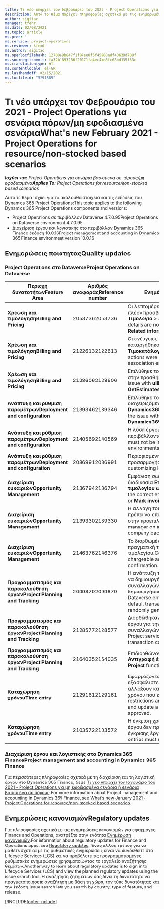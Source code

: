 ```yaml
---
title: Τι νέο υπάρχει τον Φεβρουάριο του 2021 - Project Operations για σενάρια πόρων/μη εφοδιασμένα σενάρια
description: Αυτό το θέμα παρέχει πληροφορίες σχετικά με τις ενημερωμένες εκδόσεις ποιότητας που είναι διαθέσιμες στην έκδοση του Φεβρουαρίου 2021 του Project Operations για σενάρια πόρων/μη εφοδιασμένα σενάρια.
author: sigitac
manager: tfehr
ms.date: 02/08/2021
ms.topic: article
ms.prod: ''
ms.service: project-operations
ms.reviewer: kfend
ms.author: sigitac
ms.openlocfilehash: 12708a9b847f1f87ee0f5f45688adf48638d709f
ms.sourcegitcommit: fa32b1893286f20271fa4ec4be8fc68bd135f53c
ms.translationtype: HT
ms.contentlocale: el-GR
ms.lasthandoff: 02/15/2021
ms.locfileid: "5291889"
---
```

# <a name="whats-new-february-2021---project-operations-for-resourcenon-stocked-based-scenarios"></a><span data-ttu-id="4ea95-103">Τι νέο υπάρχει τον Φεβρουάριο του 2021 - Project Operations για σενάρια πόρων/μη εφοδιασμένα σενάρια</span><span class="sxs-lookup"><span data-stu-id="4ea95-103">What's new February 2021 - Project Operations for resource/non-stocked based scenarios</span></span>

<span data-ttu-id="4ea95-104">_**Ισχύει για:** Project Operations για σενάρια βασισμένα σε πόρους/μη εφοδιασμένα_</span><span class="sxs-lookup"><span data-stu-id="4ea95-104">_**Applies To:** Project Operations for resource/non-stocked based scenarios_</span></span>

<span data-ttu-id="4ea95-105">Αυτό το θέμα ισχύει για τα ακόλουθα στοιχεία και τις εκδόσεις του Dynamics 365 Project Operations:</span><span class="sxs-lookup"><span data-stu-id="4ea95-105">This topic applies to the following Dynamics 365 Project Operations components and versions:</span></span>

- <span data-ttu-id="4ea95-106">Project Operations σε περιβάλλον Dataverse 4.7.0.95</span><span class="sxs-lookup"><span data-stu-id="4ea95-106">Project Operations on Dataverse environment 4.7.0.95</span></span>
- <span data-ttu-id="4ea95-107">Διαχείριση έργου και λογιστικής στο περιβάλλον Dynamics 365 Finance έκδοση 10.0.16</span><span class="sxs-lookup"><span data-stu-id="4ea95-107">Project management and accounting in Dynamics 365 Finance environment version 10.0.16</span></span> 

## <a name="quality-updates"></a><span data-ttu-id="4ea95-108">Ενημερώσεις ποιότητας</span><span class="sxs-lookup"><span data-stu-id="4ea95-108">Quality updates</span></span>

### <a name="project-operations-on-dataverse"></a><span data-ttu-id="4ea95-109">Project Operations στο Dataverse</span><span class="sxs-lookup"><span data-stu-id="4ea95-109">Project Operations on Dataverse</span></span>

| <span data-ttu-id="4ea95-110">**Περιοχή δυνατοτήτων**</span><span class="sxs-lookup"><span data-stu-id="4ea95-110">**Feature Area**</span></span> | <span data-ttu-id="4ea95-111">**Αριθμός αναφοράς**</span><span class="sxs-lookup"><span data-stu-id="4ea95-111">**Reference number**</span></span> | <span data-ttu-id="4ea95-112">**Ενημέρωση ποιότητας**</span><span class="sxs-lookup"><span data-stu-id="4ea95-112">**Quality update**</span></span> |
| --- | --- | --- |
| <span data-ttu-id="4ea95-113">**Χρέωση και τιμολόγηση**</span><span class="sxs-lookup"><span data-stu-id="4ea95-113">**Billing and Pricing**</span></span> | <span data-ttu-id="4ea95-114">2053736</span><span class="sxs-lookup"><span data-stu-id="4ea95-114">2053736</span></span> | <span data-ttu-id="4ea95-115">Οι λεπτομέρειες της γραμμής τιμολογίου είναι πλέον προσβάσιμες μεταβαίνοντας στην επιλογή **Τιμολόγιο** > **Σχετικές πληροφορίες**.</span><span class="sxs-lookup"><span data-stu-id="4ea95-115">Invoice line details are now accessible by going to **Invoice** > **Related information**.</span></span> |
| <span data-ttu-id="4ea95-116">**Χρέωση και τιμολόγηση**</span><span class="sxs-lookup"><span data-stu-id="4ea95-116">**Billing and Pricing**</span></span> | <span data-ttu-id="4ea95-117">2122613</span><span class="sxs-lookup"><span data-stu-id="4ea95-117">2122613</span></span> | <span data-ttu-id="4ea95-118">Οι ενέργειες **Ενεργοποίηση** και **Απενεργοποίηση** καταργήθηκαν από τις οντότητες συσχετισμού **Τιμοκατάλογος**.</span><span class="sxs-lookup"><span data-stu-id="4ea95-118">The **Activate** and **Deactivate** actions were removed from the **Price List** association entities.</span></span> |
| <span data-ttu-id="4ea95-119">**Χρέωση και τιμολόγηση**</span><span class="sxs-lookup"><span data-stu-id="4ea95-119">**Billing and Pricing**</span></span> | <span data-ttu-id="4ea95-120">2128606</span><span class="sxs-lookup"><span data-stu-id="4ea95-120">2128606</span></span> | <span data-ttu-id="4ea95-121">Επιλύθηκε το ζήτημα με το **ullReferenceException** στην προσθήκη **GetStimatesForProject**.</span><span class="sxs-lookup"><span data-stu-id="4ea95-121">Resolved the issue with **ullReferenceException** in the **GetEstimatesForProject** plug-in.</span></span> |
| <span data-ttu-id="4ea95-122">**Ανάπτυξη και ρύθμιση παραμέτρων**</span><span class="sxs-lookup"><span data-stu-id="4ea95-122">**Deployment and configuration**</span></span> | <span data-ttu-id="4ea95-123">2139346</span><span class="sxs-lookup"><span data-stu-id="4ea95-123">2139346</span></span> | <span data-ttu-id="4ea95-124">Επιλύθηκε το ζήτημα με την εισαγωγή μη διαχειριζόμενης λύσης **Dynamics365ProjectOperationsDualWrite**.</span><span class="sxs-lookup"><span data-stu-id="4ea95-124">Resolved the issue with importing unmanaged **Dynamics365ProjectOperationsDualWrite** solution.</span></span> |
| <span data-ttu-id="4ea95-125">**Ανάπτυξη και ρύθμιση παραμέτρων**</span><span class="sxs-lookup"><span data-stu-id="4ea95-125">**Deployment and configuration**</span></span> | <span data-ttu-id="4ea95-126">2140569</span><span class="sxs-lookup"><span data-stu-id="4ea95-126">2140569</span></span> | <span data-ttu-id="4ea95-127">Η λύση έργου δεν πρέπει να εγκατασταθεί σε περιβάλλοντα Dataverse Teams.</span><span class="sxs-lookup"><span data-stu-id="4ea95-127">Project solution must not be installed in the Dataverse Teams environments.</span></span> |
| <span data-ttu-id="4ea95-128">**Ανάπτυξη και ρύθμιση παραμέτρων**</span><span class="sxs-lookup"><span data-stu-id="4ea95-128">**Deployment and configuration**</span></span> | <span data-ttu-id="4ea95-129">2086991</span><span class="sxs-lookup"><span data-stu-id="4ea95-129">2086991</span></span> | <span data-ttu-id="4ea95-130">Περιορισμένη προσαρμογή της τοπικής προσαρμογής των πόρων web.</span><span class="sxs-lookup"><span data-stu-id="4ea95-130">Restricted customizing localization of web resources.</span></span> |
| <span data-ttu-id="4ea95-131">**Διαχείριση ευκαιριών**</span><span class="sxs-lookup"><span data-stu-id="4ea95-131">**Opportunity Management**</span></span> | <span data-ttu-id="4ea95-132">2136794</span><span class="sxs-lookup"><span data-stu-id="4ea95-132">2136794</span></span> | <span data-ttu-id="4ea95-133">Εμφάνιση σωστού μηνύματος σφάλματος όταν η διαδικασία **Επιβεβαίωση τιμολογίου** ή **Επισήμανση τιμολογίου ως εξοφλημένου** αποτυγχάνει.</span><span class="sxs-lookup"><span data-stu-id="4ea95-133">Display the correct error message when the **Confirm invoice** or **Mark invoice as paid** processes fail.</span></span> |
| <span data-ttu-id="4ea95-134">**Διαχείριση ευκαιριών**</span><span class="sxs-lookup"><span data-stu-id="4ea95-134">**Opportunity Management**</span></span> | <span data-ttu-id="4ea95-135">2139330</span><span class="sxs-lookup"><span data-stu-id="4ea95-135">2139330</span></span> | <span data-ttu-id="4ea95-136">Η αλλαγή του διαχειριστή έργου σε ένα έργο δεν πρέπει να επαναφέρει την εταιρεία που κατέχει στην προεπιλεγμένη τιμή.</span><span class="sxs-lookup"><span data-stu-id="4ea95-136">Changing the Project manager on a project must not reset the owning company back to the default value.</span></span> |
| <span data-ttu-id="4ea95-137">**Διαχείριση ευκαιριών**</span><span class="sxs-lookup"><span data-stu-id="4ea95-137">**Opportunity Management**</span></span> | <span data-ttu-id="4ea95-138">2146376</span><span class="sxs-lookup"><span data-stu-id="4ea95-138">2146376</span></span> | <span data-ttu-id="4ea95-139">Το διορθωμένο ποσό φόρου σε μια μη χρεώσιμη πραγματική τιμή δημιουργείται από την επιβεβαίωση τιμολογίου.</span><span class="sxs-lookup"><span data-stu-id="4ea95-139">Corrected tax amount in a non-chargeable actual is created from invoice confirmation.</span></span> |
| <span data-ttu-id="4ea95-140">**Προγραμματισμός και παρακολούθηση έργων**</span><span class="sxs-lookup"><span data-stu-id="4ea95-140">**Project Planning and Tracking**</span></span> | <span data-ttu-id="4ea95-141">2099879</span><span class="sxs-lookup"><span data-stu-id="4ea95-141">2099879</span></span> | <span data-ttu-id="4ea95-142">Η ανάπτυξη του περιβάλλοντος Dataverse πρέπει να δημιουργήσει μια προεπιλεγμένη κατηγορία συναλλαγών με στατικό αναγνωριστικό και να μην δημιουργήσει τυχαία μία ανά περιβάλλον.</span><span class="sxs-lookup"><span data-stu-id="4ea95-142">The Dataverse environment deployment must create a default transaction category with a static ID and not randomly generate one per environment.</span></span> |
| <span data-ttu-id="4ea95-143">**Προγραμματισμός και παρακολούθηση έργων**</span><span class="sxs-lookup"><span data-stu-id="4ea95-143">**Project Planning and Tracking**</span></span> | <span data-ttu-id="4ea95-144">2128577</span><span class="sxs-lookup"><span data-stu-id="4ea95-144">2128577</span></span> | <span data-ttu-id="4ea95-145">Διορθώθηκαν τα δικαιώματα χρήστη της υπηρεσίας έργου για την ενημέρωση της κατηγορίας συναλλαγών σε μια ανάθεση πόρου.</span><span class="sxs-lookup"><span data-stu-id="4ea95-145">Fixed the Project service user privileges to update the transaction category on a resource assignment.</span></span> |
| <span data-ttu-id="4ea95-146">**Προγραμματισμός και παρακολούθηση έργων**</span><span class="sxs-lookup"><span data-stu-id="4ea95-146">**Project Planning and Tracking**</span></span> | <span data-ttu-id="4ea95-147">2164035</span><span class="sxs-lookup"><span data-stu-id="4ea95-147">2164035</span></span> | <span data-ttu-id="4ea95-148">Επιδιορθώνονται ζητήματα με τη λειτουργία **Αντιγραφή έργου**.</span><span class="sxs-lookup"><span data-stu-id="4ea95-148">Fixed issues with the **Copy Project** function.</span></span> |
| <span data-ttu-id="4ea95-149">**Καταχώρηση χρόνου**</span><span class="sxs-lookup"><span data-stu-id="4ea95-149">**Time entry**</span></span> | <span data-ttu-id="4ea95-150">2129161</span><span class="sxs-lookup"><span data-stu-id="4ea95-150">2129161</span></span> | <span data-ttu-id="4ea95-151">Εφαρμόζονται αυστηρότεροι περιορισμοί για να εξασφαλιστεί ότι οι χρήστες δεν μπορούν να αλλάξουν και να ενημερώσουν μια καταχώρηση χρόνου που έχει υποβληθεί ή εγκριθεί.</span><span class="sxs-lookup"><span data-stu-id="4ea95-151">Tighter restrictions are applied to ensure users can't change and update a time entry that has been submitted or approved.</span></span> |
| <span data-ttu-id="4ea95-152">**Καταχώρηση χρόνου**</span><span class="sxs-lookup"><span data-stu-id="4ea95-152">**Time entry**</span></span> | <span data-ttu-id="4ea95-153">2103572</span><span class="sxs-lookup"><span data-stu-id="4ea95-153">2103572</span></span> | <span data-ttu-id="4ea95-154">Η έγκριση χρόνου για καταχωρήσεις χρόνου εκτός έργου δεν πρέπει να αναζητά ρόλο υπεύθυνου έγκρισης έργου.</span><span class="sxs-lookup"><span data-stu-id="4ea95-154">Time approval for non-project time entries must not be looking for project approver role.</span></span> |

### <a name="project-management-and-accounting-in-dynamics-365-finance"></a><span data-ttu-id="4ea95-155">Διαχείριση έργου και λογιστικής στο Dynamics 365 Finance</span><span class="sxs-lookup"><span data-stu-id="4ea95-155">Project management and accounting in Dynamics 365 Finance</span></span> 

<span data-ttu-id="4ea95-156">Για περισσότερες πληροφορίες σχετικά με τη διαχείριση και τη λογιστική έργου στο Dynamics 365 Finance, δείτε [Τι νέο υπάρχει τον Ιανουάριο του 2021 - Project Operations για μη εφοδιασμένα σενάρια ή σενάρια βασισμένα σε πόρους](whats-new-jan-2021-resource-based.md).</span><span class="sxs-lookup"><span data-stu-id="4ea95-156">For more information about Project management and accounting in Dynamics 365 Finance, see [What's new January 2021 - Project Operations for resource/non-stocked based scenarios](whats-new-jan-2021-resource-based.md).</span></span>


## <a name="regulatory-updates"></a><span data-ttu-id="4ea95-157">Ενημερώσεις κανονισμών</span><span class="sxs-lookup"><span data-stu-id="4ea95-157">Regulatory updates</span></span>

<span data-ttu-id="4ea95-158">Για πληροφορίες σχετικά με τις ενημερώσεις κανονισμών για εφαρμογές Finance and Operations, ανατρέξτε στην ενότητα [Ενημέρωση κανονισμών](https://docs.microsoft.com/dynamics365/finance/localizations/regulatory-updates).</span><span class="sxs-lookup"><span data-stu-id="4ea95-158">For information about regulatory updates for Finance and Operations apps, see [Regulatory updates](https://docs.microsoft.com/dynamics365/finance/localizations/regulatory-updates).</span></span> <span data-ttu-id="4ea95-159">Ένας άλλος τρόπος για να μάθετε σχετικά με τις ρυθμιστικές ενημερώσεις είναι να συνδεθείτε στο Lifecycle Services (LCS) και να προβάλετε τις προγραμματισμένες ρυθμιστικές ενημερώσεις χρησιμοποιώντας το εργαλείο αναζήτησης θεμάτων.</span><span class="sxs-lookup"><span data-stu-id="4ea95-159">Another way to learn about regulatory updates is to sign in to Lifecycle Services (LCS) and view the planned regulatory updates using the issue search tool.</span></span> <span data-ttu-id="4ea95-160">Η αναζήτηση ζητημάτων σάς δίνει τη δυνατότητα να πραγματοποιήσετε αναζήτηση με βάση τη χώρα, τον τύπο δυνατότητας και την έκδοση.</span><span class="sxs-lookup"><span data-stu-id="4ea95-160">Issue search lets you search by country, type of feature, and release.</span></span>


[!INCLUDE[footer-include](../includes/footer-banner.md)]